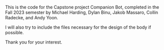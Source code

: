 This is the code for the Capstone project Companion Bot, completed in the Fall 2023 semester by Michael Harding, Dylan Binu, Jakob Massaro, Collin Radecke, and Andy Yoon.

I will also try to include the files necessary for the design of the body if possible.

Thank you for your interest.
